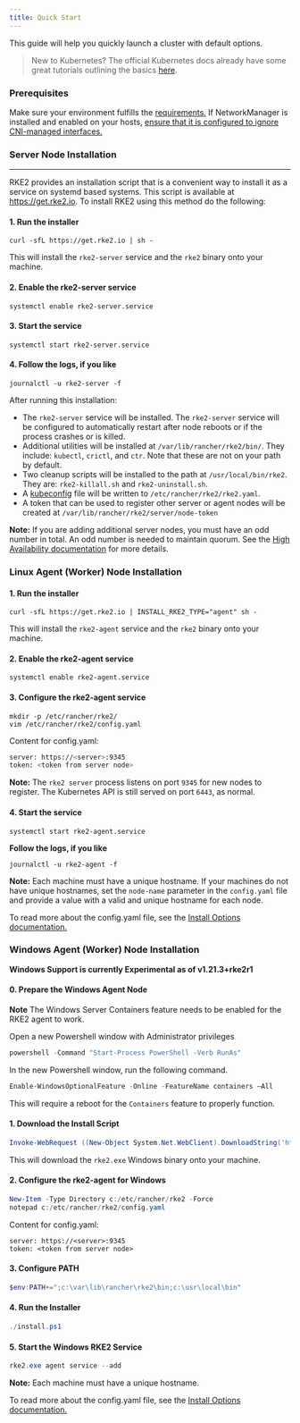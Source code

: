 ```yaml
---
title: Quick Start
---
```


This guide will help you quickly launch a cluster with default options.

> New to Kubernetes? The official Kubernetes docs already have some great tutorials outlining the basics [here](https://kubernetes.io/docs/tutorials/kubernetes-basics/).

### Prerequisites

Make sure your environment fulfills the [requirements.](https://docs.rke2.io/install/requirements/)
If NetworkManager is installed and enabled on your hosts, [ensure that it is configured to ignore CNI-managed interfaces.](https://docs.rke2.io/known_issues/#networkmanager)

### Server Node Installation
--------------
RKE2 provides an installation script that is a convenient way to install it as a service on systemd based systems. This script is available at https://get.rke2.io. To install RKE2 using this method do the following:

#### 1. Run the installer
```
curl -sfL https://get.rke2.io | sh -
```
This will install the `rke2-server` service and the `rke2` binary onto your machine.

#### 2. Enable the rke2-server service
```
systemctl enable rke2-server.service
```

#### 3. Start the service
```
systemctl start rke2-server.service
```

#### 4. Follow the logs, if you like
```
journalctl -u rke2-server -f
```

After running this installation:

* The `rke2-server` service will be installed. The `rke2-server` service will be configured to automatically restart after node reboots or if the process crashes or is killed.
* Additional utilities will be installed at `/var/lib/rancher/rke2/bin/`. They include: `kubectl`, `crictl`, and `ctr`. Note that these are not on your path by default.
* Two cleanup scripts will be installed to the path at `/usr/local/bin/rke2`. They are: `rke2-killall.sh` and `rke2-uninstall.sh`.
* A [kubeconfig](https://kubernetes.io/docs/concepts/configuration/organize-cluster-access-kubeconfig/) file will be written to `/etc/rancher/rke2/rke2.yaml`.
* A token that can be used to register other server or agent nodes will be created at `/var/lib/rancher/rke2/server/node-token`

**Note:** If you are adding additional server nodes, you must have an odd number in total. An odd number is needed to maintain quorum. See the [High Availability documentation](ha.md) for more details.

### Linux Agent (Worker) Node Installation
#### 1. Run the installer
```
curl -sfL https://get.rke2.io | INSTALL_RKE2_TYPE="agent" sh -
```
This will install the `rke2-agent` service and the `rke2` binary onto your machine.

#### 2. Enable the rke2-agent service
```
systemctl enable rke2-agent.service
```

#### 3. Configure the rke2-agent service
```
mkdir -p /etc/rancher/rke2/
vim /etc/rancher/rke2/config.yaml
```
Content for config.yaml:
```bash
server: https://<server>:9345
token: <token from server node>
```
**Note:** The `rke2 server` process listens on port `9345` for new nodes to register. The Kubernetes API is still served on port `6443`, as normal.

#### 4. Start the service
```
systemctl start rke2-agent.service
```

**Follow the logs, if you like**
```
journalctl -u rke2-agent -f
```

**Note:** Each machine must have a unique hostname. If your machines do not have unique hostnames, set the `node-name` parameter in the `config.yaml` file and provide a value with a valid and unique hostname for each node.

To read more about the config.yaml file, see the [Install Options documentation.](./install_options/install_options.md#configuration-file)


### Windows Agent (Worker) Node Installation
**Windows Support is currently Experimental as of v1.21.3+rke2r1**

#### 0. Prepare the Windows Agent Node
**Note** The Windows Server Containers feature needs to be enabled for the RKE2 agent to work.

Open a new Powershell window with Administrator privileges
```powershell
powershell -Command "Start-Process PowerShell -Verb RunAs"
```

In the new Powershell window, run the following command.
```powershell
Enable-WindowsOptionalFeature -Online -FeatureName containers –All
```
This will require a reboot for the `Containers` feature to properly function.

#### 1. Download the Install Script
```powershell
Invoke-WebRequest ((New-Object System.Net.WebClient).DownloadString('https://github.com/rancher/rke2/blob/release-1.21/install.ps1'))
```
This will download the `rke2.exe` Windows binary onto your machine.

#### 2. Configure the rke2-agent for Windows
```powershell
New-Item -Type Directory c:/etc/rancher/rke2 -Force
notepad c:/etc/rancher/rke2/config.yaml
```
Content for config.yaml:
```
server: https://<server>:9345
token: <token from server node>
```
#### 3. Configure PATH 
```powershell
$env:PATH+=";c:\var\lib\rancher\rke2\bin;c:\usr\local\bin"
```
#### 4. Run the Installer
```powershell
./install.ps1
```

#### 5. Start the Windows RKE2 Service
```powershell
rke2.exe agent service --add
```
**Note:** Each machine must have a unique hostname. 

To read more about the config.yaml file, see the [Install Options documentation.](./install_options/install_options.md#configuration-file)
